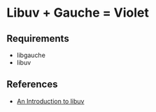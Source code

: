 Libuv + Gauche = Violet
=======================

Requirements
------------

* libgauche
* libuv

References
----------
* [An Introduction to libuv](https://nikhilm.github.io/uvbook/index.html)
